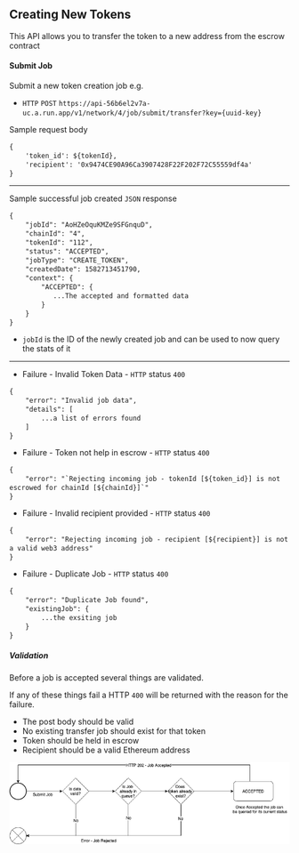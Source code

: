 ## Creating New Tokens

This API allows you to transfer the token to a new address from the escrow contract

#### Submit Job

Submit a new token creation job e.g.

* `HTTP` `POST` `https://api-56b6el2v7a-uc.a.run.app/v1/network/4/job/submit/transfer?key={uuid-key}`

Sample request body

```
{
    'token_id': ${tokenId},
    'recipient': '0x9474CE90A96Ca3907428F22F202F72C55559df4a'
}
```

--------------------

Sample successful job created `JSON` response

```
{
    "jobId": "AoHZeOquKMZe9SFGnquD",
    "chainId": "4",
    "tokenId": "112",
    "status": "ACCEPTED",
    "jobType": "CREATE_TOKEN",
    "createdDate": 1582713451790,
    "context": {
        "ACCEPTED": {
           ...The accepted and formatted data
        }
    }
}
```

* `jobId` is the ID of the newly created job and can be used to now query the stats of it

--------------------

* Failure - Invalid Token Data - `HTTP` status `400`
```
{
    "error": "Invalid job data",
    "details": [
	    ...a list of errors found
    ]
}
```

* Failure - Token not help in escrow - `HTTP` status `400`
```
{
    "error": "`Rejecting incoming job - tokenId [${token_id}] is not escrowed for chainId [${chainId}]`"
}
```

* Failure - Invalid recipient provided - `HTTP` status `400`
```
{
    "error": "Rejecting incoming job - recipient [${recipient}] is not a valid web3 address"
}
```

* Failure - Duplicate Job - `HTTP` status `400`
```
{
    "error": "Duplicate Job found",
    "existingJob": {
	    ...the exsiting job
    }
}
```

##### Validation

Before a job is accepted several things are validated.

If any of these things fail a HTTP `400` will be returned with the reason for the failure.

* The post body should be valid
* No existing transfer job should exist for that token
* Token should be held in escrow
* Recipient should be a valid Ethereum address

![Job Accepted Flow](documents/job_accepted_flow.png)